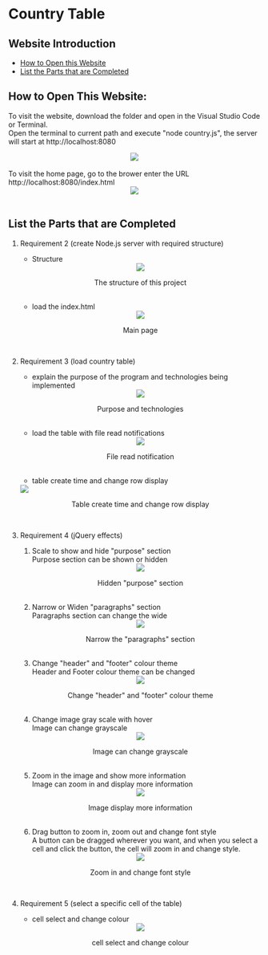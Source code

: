 # Country Table

## Website Introduction
- [How to Open this Website](#how-to-open-this-website)
- [List the Parts that are Completed](#list-the-parts-that-are-completed)

## How to Open This Website:
To visit the website, download the folder and open in the Visual Studio Code or Terminal.
<br>
Open the terminal to current path and execute "node country.js", the server will start at http://localhost:8080
<div align=center><img src="documentation/images/1-1.png"></div>
<br>
To visit the home page, go to the brower enter the URL http://localhost:8080/index.html
<div align=center><img src="documentation/images/1-2.png"></div><br>

## List the Parts that are Completed
1. Requirement 2 (create Node.js server with required structure)
    - Structure<br>
    <div align=center><img src="documentation/images/2-1.png"></div>
    <p align=center>The structure of this project</p><br>

    - load the index.html<br>
    <div align=center><img src="documentation/images/2-2.png"></div>
    <p align=center>Main page</p><br>

2. Requirement 3 (load country table)
    - explain the purpose of the program and technologies being implemented<br>
    <div align=center><img src="documentation/images/3-1.png"></div>
    <p align=center>Purpose and technologies</p><br>

    - load the table with file read notifications<br>
    <div align=center><img src="documentation/images/3-2.png"></div>
    <p align=center>File read notification</p><br>

    - table create time and change row display<br>
    <div align=center"><img src="documentation/images/3-3.png"></div>
    <p align=center>Table create time and change row display</p><br>

3. Requirement 4 (jQuery effects)
    1. Scale to show and hide "purpose" section
        <br>Purpose section can be shown or hidden
    <div align=center><img src="documentation/images/4-1.png"></div>
    <p align=center>Hidden "purpose" section</p><br>

    2. Narrow or Widen "paragraphs" section
        <br>Paragraphs section can change the wide
    <div align=center><img src="documentation/images/4-2.png"></div>
    <p align=center>Narrow the "paragraphs" section</p><br>

    3. Change "header" and "footer" colour theme
        <br>Header and Footer colour theme can be changed
    <div align=center><img src="documentation/images/4-3.png"></div>
    <p align=center>Change "header" and "footer" colour theme</p><br>

    4. Change image gray scale with hover
        <br>Image can change grayscale
    <div align=center><img src="documentation/images/4-4.png"></div>
    <p align=center>Image can change grayscale</p><br>
    
    5. Zoom in the image and show more information
        <br>Image can zoom in and display more information
    <div align=center><img src="documentation/images/4-5.png"></div>
    <p align=center>Image display more information</p><br>

    6. Drag button to zoom in, zoom out and change font style
        <br>A button can be dragged wherever you want, and when you select a cell and click the button, the cell will zoom in and change style.
    <div align=center><img src="documentation/images/4-6.png"></div>
    <p align=center>Zoom in and change font style</p><br>


4. Requirement 5 (select a specific cell of the table)
    - cell select and change colour<br>
    <div align=center><img src="documentation/images/5-1.png"></div>
    <p align=center>cell select and change colour</p><br>
